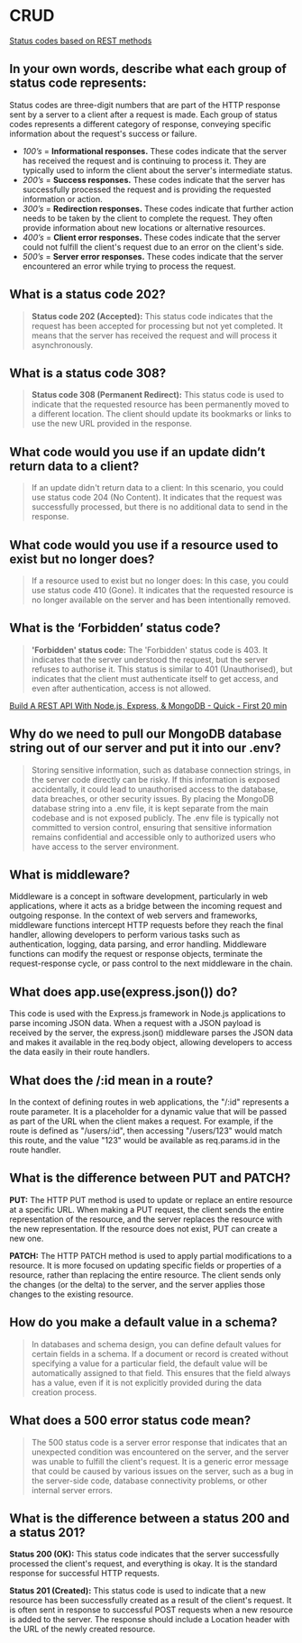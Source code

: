 # CRUD

[Status codes based on REST methods](https://www.moesif.com/blog/technical/api-design/Which-HTTP-Status-Code-To-Use-For-Every-CRUD-App/)

## In your own words, describe what each group of status code represents:

Status codes are three-digit numbers that are part of the HTTP response sent by a server to a client after a request is made. Each group of status codes represents a different category of response, conveying specific information about the request's success or failure.

- *100’s* = **Informational responses.** These codes indicate that the server has received the request and is continuing to process it. They are typically used to inform the client about the server's intermediate status.
- *200’s* = **Success responses.** These codes indicate that the server has successfully processed the request and is providing the requested information or action.
- *300’s* = **Redirection responses.** These codes indicate that further action needs to be taken by the client to complete the request. They often provide information about new locations or alternative resources.
- *400’s* = **Client error responses.** These codes indicate that the server could not fulfill the client's request due to an error on the client's side.
- *500’s* = **Server error responses.** These codes indicate that the server encountered an error while trying to process the request.

## What is a status code 202?

> **Status code 202 (Accepted):** This status code indicates that the request has been accepted for processing but not yet completed. It means that the server has received the request and will process it asynchronously.

## What is a status code 308?

> **Status code 308 (Permanent Redirect):** This status code is used to indicate that the requested resource has been permanently moved to a different location. The client should update its bookmarks or links to use the new URL provided in the response.

## What code would you use if an update didn’t return data to a client?

> If an update didn't return data to a client: In this scenario, you could use status code 204 (No Content). It indicates that the request was successfully processed, but there is no additional data to send in the response.

## What code would you use if a resource used to exist but no longer does?

> If a resource used to exist but no longer does: In this case, you could use status code 410 (Gone). It indicates that the requested resource is no longer available on the server and has been intentionally removed.

## What is the ‘Forbidden’ status code?

> **'Forbidden' status code:** The 'Forbidden' status code is 403. It indicates that the server understood the request, but the server refuses to authorise it. This status is similar to 401 (Unauthorised), but indicates that the client must authenticate itself to get access, and even after authentication, access is not allowed.

[Build A REST API With Node.js, Express, & MongoDB - Quick - First 20 min](https://www.youtube.com/channel/UCFbNIlppjAuEX4znoulh0Cw)

## Why do we need to pull our MongoDB database string out of our server and put it into our .env?

> Storing sensitive information, such as database connection strings, in the server code directly can be risky. If this information is exposed accidentally, it could lead to unauthorised access to the database, data breaches, or other security issues. By placing the MongoDB database string into a .env file, it is kept separate from the main codebase and is not exposed publicly. The .env file is typically not committed to version control, ensuring that sensitive information remains confidential and accessible only to authorized users who have access to the server environment.

## What is middleware?

Middleware is a concept in software development, particularly in web applications, where it acts as a bridge between the incoming request and outgoing response. In the context of web servers and frameworks, middleware functions intercept HTTP requests before they reach the final handler, allowing developers to perform various tasks such as authentication, logging, data parsing, and error handling. Middleware functions can modify the request or response objects, terminate the request-response cycle, or pass control to the next middleware in the chain.

## What does app.use(express.json()) do?

This code is used with the Express.js framework in Node.js applications to parse incoming JSON data. When a request with a JSON payload is received by the server, the express.json() middleware parses the JSON data and makes it available in the req.body object, allowing developers to access the data easily in their route handlers.

## What does the /:id mean in a route?

In the context of defining routes in web applications, the "/:id" represents a route parameter. It is a placeholder for a dynamic value that will be passed as part of the URL when the client makes a request. For example, if the route is defined as "/users/:id", then accessing "/users/123" would match this route, and the value "123" would be available as req.params.id in the route handler.

## What is the difference between PUT and PATCH?

**PUT:** The HTTP PUT method is used to update or replace an entire resource at a specific URL. When making a PUT request, the client sends the entire representation of the resource, and the server replaces the resource with the new representation. If the resource does not exist, PUT can create a new one.

**PATCH:** The HTTP PATCH method is used to apply partial modifications to a resource. It is more focused on updating specific fields or properties of a resource, rather than replacing the entire resource. The client sends only the changes (or the delta) to the server, and the server applies those changes to the existing resource.

## How do you make a default value in a schema?

> In databases and schema design, you can define default values for certain fields in a schema. If a document or record is created without specifying a value for a particular field, the default value will be automatically assigned to that field. This ensures that the field always has a value, even if it is not explicitly provided during the data creation process.

## What does a 500 error status code mean?

> The 500 status code is a server error response that indicates that an unexpected condition was encountered on the server, and the server was unable to fulfill the client's request. It is a generic error message that could be caused by various issues on the server, such as a bug in the server-side code, database connectivity problems, or other internal server errors.

## What is the difference between a status 200 and a status 201?

**Status 200 (OK):** This status code indicates that the server successfully processed the client's request, and everything is okay. It is the standard response for successful HTTP requests.

**Status 201 (Created):** This status code is used to indicate that a new resource has been successfully created as a result of the client's request. It is often sent in response to successful POST requests when a new resource is added to the server. The response should include a Location header with the URL of the newly created resource.